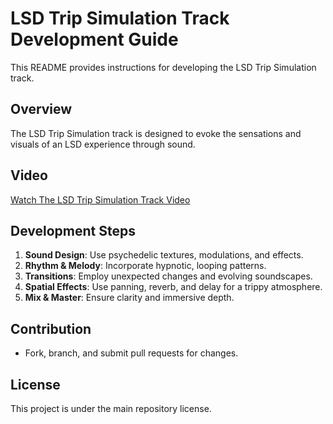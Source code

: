  # LSD Trip Simulation Track Development Guide

This README provides instructions for developing the LSD Trip Simulation track.

## Overview
The LSD Trip Simulation track is designed to evoke the sensations and visuals of an LSD experience through sound.

## Video
[Watch The LSD Trip Simulation Track Video](https://youtu.be/lAjzoKyXFfk?si=7Xs-OZfGMKY3kJ3b)

## Development Steps
1. **Sound Design**: Use psychedelic textures, modulations, and effects.
2. **Rhythm & Melody**: Incorporate hypnotic, looping patterns.
3. **Transitions**: Employ unexpected changes and evolving soundscapes.
4. **Spatial Effects**: Use panning, reverb, and delay for a trippy atmosphere.
5. **Mix & Master**: Ensure clarity and immersive depth.

## Contribution
- Fork, branch, and submit pull requests for changes.

## License
This project is under the main repository license.
